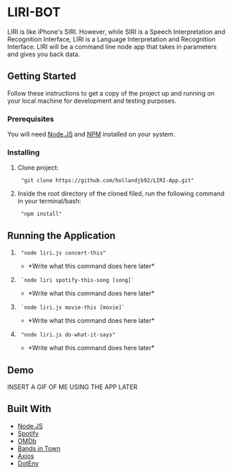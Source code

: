 # LIRI-BOT

<p>LIRI is like iPhone's SIRI. However, while SIRI is a Speech Interpretation and Recognition Interface, LIRI is a Language Interpretation and Recognition Interface. LIRI will be a command line node app that takes in parameters and gives you back data.</p>

## Getting Started

Follow these instructions to get a copy of the project up and running on your local machine for development and testing purposes.

### Prerequisites

<p>You will need <a href="https://nodejs.org/en/">Node.JS</a> and  <a href="https://www.npmjs.com/">NPM</a>  installed on your system.</p>

### Installing

<ol>
<li>
<p>Clone project:</p>
<pre><code> "git clone https://github.com/hollandjb92/LIRI-App.git"
</code></pre>
</li>
<li>
<p>Inside the root directory of the cloned filed, run the following command in your terminal/bash:</p>
<pre><code> "npm install"
</code></pre>
</li>
</ol>

## Running the Application

<ol>
<li>
<pre><code> "node liri.js concert-this"
</code></pre>
<ul>
<li>*Write what this command does here later*</li>
</ul>
</li>
<li>
<pre><code> `node liri spotify-this-song [song]`
</code></pre>
<ul>
<li>*Write what this command does here later*</li>
</ul>
</li>
<li>
<pre><code> `node liri.js movie-this [movie]`
</code></pre>
<ul>
<li>
*Write what this command does here later*
</li>
</ul>
</li>
<li>
<pre><code> "node liri.js do-what-it-says"
</code></pre>
<ul>
<li>*Write what this command does here later*</li>
</ul>
</li>
</ol>


## Demo

<p>INSERT A GIF OF ME USING THE APP LATER</p>

## Built With
<ul>
<li><a href="https://nodejs.org/en/">Node.JS</a></li>
<li><a href="https://www.npmjs.com/package/node-spotify-api">Spotify</a></li>
<li><a href="https://www.npmjs.com/package/omdb" rel="nofollow">OMDb</a></li>
    <li><a href="https://www.artists.bandsintown.com/bandsintown-api" rel="nofollow">Bands in Town</a></li>
<li><a href="https://www.npmjs.com/package/axios" rel="nofollow">Axios</a></li>
  <li><a href="https://www.npmjs.com/package/dotenv" rel="nofollow">DotEnv</a></li>
</ul>
